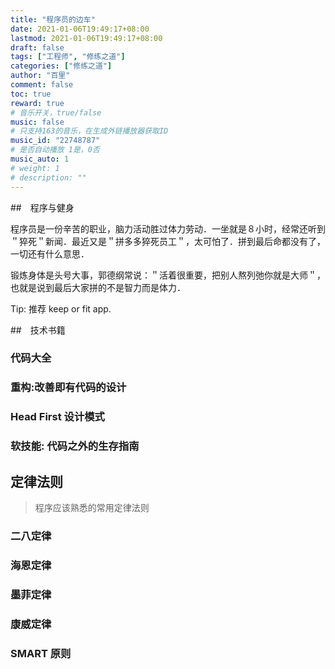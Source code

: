 ```yaml
---
title: "程序员的边车"
date: 2021-01-06T19:49:17+08:00
lastmod: 2021-01-06T19:49:17+08:00
draft: false
tags: ["工程师", "修练之道"]
categories: ["修练之道"]
author: "百里"
comment: false
toc: true
reward: true
# 音乐开关，true/false
music: false
# 只支持163的音乐，在生成外链播放器获取ID
music_id: "22748787"
# 是否自动播放 1是，0否
music_auto: 1
# weight: 1
# description: ""
---
```


##　程序与健身

程序员是一份辛苦的职业，脑力活动胜过体力劳动．一坐就是８小时，经常还听到＂猝死＂新闻．最近又是＂拼多多猝死员工＂，太可怕了．拼到最后命都没有了，一切还有什么意思．　

锻炼身体是头号大事，郭德纲常说：＂活着很重要，把别人熬列弛你就是大师＂，也就是说到最后大家拼的不是智力而是体力．

Tip: 推荐 keep or fit app.

##　技术书籍

### 代码大全

### 重构:改善即有代码的设计

### Head First 设计模式

### 软技能: 代码之外的生存指南

## 定律法则

> 程序应该熟悉的常用定律法则

### 二八定律

### 海恩定律

### 墨菲定律

### 康威定律

### SMART 原则

